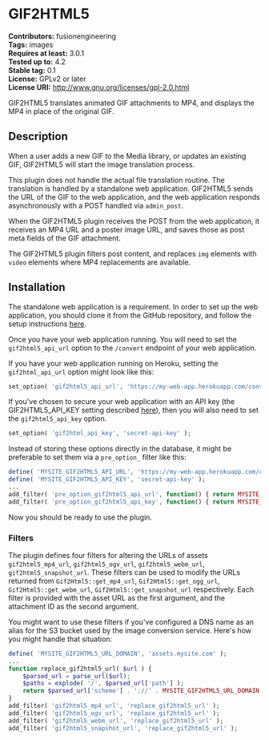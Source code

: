 # GIF2HTML5 #
**Contributors:** fusionengineering  
**Tags:** images  
**Requires at least:** 3.0.1  
**Tested up to:** 4.2  
**Stable tag:** 0.1  
**License:** GPLv2 or later  
**License URI:** http://www.gnu.org/licenses/gpl-2.0.html  

GIF2HTML5 translates animated GIF attachments to MP4, and displays the MP4 in place of the original GIF.

## Description ##

When a user adds a new GIF to the Media library, or updates an existing GIF, GIF2HTML5 will start the image translation process.

This plugin does not handle the actual file translation routine. The translation is handled by a standalone web application. GIF2HTML5 sends the URL of the GIF to the web application, and the web application responds asynchronously with a POST handled via `admin_post`.

When the GIF2HTML5 plugin receives the POST from the web application, it receives an MP4 URL and a poster image URL, and saves those as post meta fields of the GIF attachment.

The GIF2HTML5 plugin filters post content, and replaces `img` elements with `video` elements where MP4 replacements are available.

## Installation ##

The standalone web application is a requirement. In order to set up the web application, you should clone it from the GitHub repository, and follow the setup instructions [here](https://github.com/fusioneng/gif2html5-app).

Once you have your web application running. You will need to set the `gif2html5_api_url` option to the `/convert` endpoint of your web application.

If you have your web application running on Heroku, setting the `gif2html_api_url` option might look like this:

```PHP
set_option( 'gif2html5_api_url', 'https://my-web-app.herokuapp.com/convert' );
```

If you've chosen to secure your web application with an API key (the GIF2HTML5_API_KEY setting described [here](https://github.com/fusioneng/gif2html5-app#configuration)), then you will also need to set the `gif2html5_api_key` option.

```PHP
set_option( 'gif2html_api_key', 'secret-api-key' );
```

Instead of storing these options directly in the database, it might be preferable to set them via a `pre_option_` filter like this:

```PHP
define( 'MYSITE_GIF2HTML5_API_URL', 'https://my-web-app.herokuapp.com/convert' );
define( 'MYSITE_GIF2HTML5_API_KEY', 'secret-api-key' );
...
add_filter( 'pre_option_gif2html5_api_url', function() { return MYSITE_GIF2HTML5_API_URL } );
add_filter( 'pre_option_gif2html5_api_key', function() { return MYSITE_GIF2HTML5_API_KEY } );
```

Now you should be ready to use the plugin.

### Filters ###

The plugin defines four filters for altering the URLs of assets `gif2html5_mp4_url`, `gif2html5_ogv_url`, `gif2html5_webm_url`, `gif2html5_snapshot_url`. These filters can be used to modify the URLs returned from `Gif2Html5::get_mp4_url`, `Gif2Html5::get_ogg_url`, `Gif2Html5::get_webm_url`, `Gif2Html5::get_snapshot_url` respectively. Each filter is provided with the asset URL as the first argument, and the attachment ID as the second argument.

You might want to use these filters if you've configured a DNS name as an alias for the S3 bucket used by the image conversion service. Here's how you might handle that situation:

```PHP
define( 'MYSITE_GIF2HTML5_URL_DOMAIN', 'assets.mysite.com' );
...
function replace_gif2html5_url( $url ) {
	$parsed_url = parse_url($url);
	$paths = explode( '/', $parsed_url['path'] );
	return $parsed_url['scheme'] . '://' . MYSITE_GIF2HTML5_URL_DOMAIN . '/' . implode( '/', array_slice( $paths, 2 ) );
}
add_filter( 'gif2html5_mp4_url', 'replace_gif2html5_url' );
add_filter( 'gif2html5_ogv_url', 'replace_gif2html5_url' );
add_filter( 'gif2html5_webm_url', 'replace_gif2html5_url' );
add_filter( 'gif2html5_snapshot_url', 'replace_gif2html5_url' );
```

